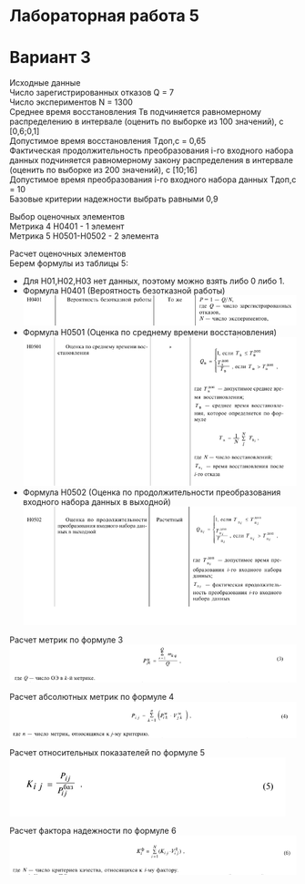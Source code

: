 # Лабораторная работа 5

# Вариант 3
Исходные данные  
Число зарегистрированных отказов Q = 7  
Число экспериментов N = 1300  
Cреднее время восстановления Тв подчиняется равномерному распределению в интервале (оценить по выборке из 100 значений), с [0,6;0,1]  
Допустимое время восстановления Тдоп,с = 0,65  
Фактическая продолжительность преобразования i-го входного  набора данных подчиняется равномерному закону распределения в интервале (оценить по выборке из 200 значений), с [10;16]  
Допустимое время преобразования i-го входного набора данных Тдоп,с = 10  
Базовые критерии надежности выбрать равными 0,9  

Выбор оценочных элементов   
Метрика 4 Н0401 - 1 элемент  
Метрика 5 Н0501-Н0502 - 2 элемента

Расчет оценочных элементов  
Берем формулы из таблицы 5:
- Для Н01,Н02,Н03 нет данных, поэтому можно взять либо 0 либо 1.  
- Формула Н0401 (Вероятность безотказной работы)  
![Н0401](screens/Н0401.png)
- Формула Н0501 (Оценка по среднему времени восстановления)  
![H0501](screens/Н0501.png)
- Формула Н0502 (Оценка по продолжительности преобразования входного набора данных в выходной)
![H0502](screens/Н0502.png)

Расчет метрик по формуле 3  
![формула 3](screens/формула3.png)

Расчет абсолютных метрик по формуле 4  
![формула 4](screens/формула4.png)

Расчет относительных показателей по формуле 5  
![формула 5](screens/формула5.png)  

Расчет фактора надежности по формуле 6  
![формула 6](screens/формула6.png)

